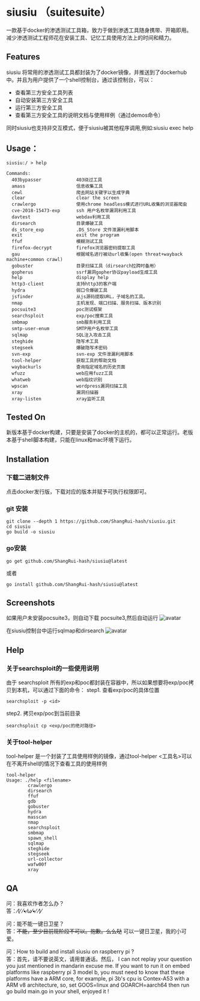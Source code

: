 # siusiu （suitesuite）
一款基于docker的渗透测试工具箱，致力于做到渗透工具随身携带、开箱即用。减少渗透测试工程师花在安装工具、记忆工具使用方法上的时间和精力。

## Features

siusiu 将常用的渗透测试工具都封装为了docker镜像，并推送到了dockerhub中。并且为用户提供了一个shell控制台，通过该控制台，可以：

- 查看第三方安全工具列表
- 自动安装第三方安全工具
- 运行第三方安全工具
- 查看第三方安全工具的说明文档与使用样例（通过demos命令）

同时siusiu也支持非交互模式，便于siusiu被其他程序调用,例如:siusiu exec help

## Usage：
```
siusiu:/ > help

Commands:
  403bypasser             403绕过工具
  amass                   信息收集工具
  cewl                    爬去网站关键字以生成字典
  clear                   clear the screen
  crawlergo               使用chrome headless模式进行URL收集的浏览器爬虫
  cve-2018-15473-exp      ssh 用户名枚举漏洞利用工具
  davtest                 webdav利用工具
  dirsearch               目录爆破工具
  ds_store_exp            .DS_Store 文件泄漏利用脚本
  exit                    exit the program
  ffuf                    模糊测试工具
  firefox-decrypt         firefox浏览器密码提取工具
  gau                     根据域名进行被动url收集(open threat+wayback machine+common crawl)
  gobuster                目录扫描工具（dirsearch拉跨时备用）
  gopherus                ssrf漏洞gopher协议payload生成工具
  help                    display help
  http3-client            支持http3的客户端
  hydra                   弱口令爆破工具
  jsfinder                从js源码提取URL，子域名的工具。
  nmap                    主机发现、端口扫描、服务扫描、版本识别
  pocsuite3               poc测试框架
  searchsploit            exp/poc搜索工具
  smbmap                  smb服务利用工具
  smtp-user-enum          SMTP用户名枚举工具
  sqlmap                  SQL注入攻击工具
  steghide                隐写术工具
  stegseek                爆破隐写术密码
  svn-exp                 svn-exp 文件泄漏利用脚本
  tool-helper             获取工具的帮助文档
  waybackurls             查询指定域名的历史页面
  wfuzz                   web应用fuzz工具
  whatweb                 web指纹识别
  wpscan                  wordpress漏洞扫描工具
  xray                    漏洞扫描器
  xray-listen             xray监听工具

```

## Tested On  

新版本基于docker构建，只要是安装了docker的主机的，都可以正常运行。老版本基于shell脚本构建，只能在linux和mac环境下运行。

## Installation

### 下载二进制文件

点击docker发行版，下载对应的版本并赋予可执行权限即可。

### git 安装

```shell
git clone --depth 1 https://github.com/ShangRui-hash/siusiu.git
cd siusiu
go build -o siusiu  
```

### go安装

```shell
go get github.com/ShangRui-hash/siusiu@latest
```

或者

```shell
go install github.com/ShangRui-hash/siusiu@latest 
```

## Screenshots

如果用户未安装pocsuite3，则自动下载 pocsuite3,然后自动运行 
![avatar](https://img-blog.csdnimg.cn/20211006160456729.png?x-oss-process=image/watermark,type_ZHJvaWRzYW5zZmFsbGJhY2s,shadow_50,text_Q1NETiBA5peg5Zyo5peg5LiN5Zyo,size_20,color_FFFFFF,t_70,g_se,x_16)

在siusiu控制台中运行sqlmap和dirsearch
![avatar](https://img-blog.csdnimg.cn/20211006160557298.png?x-oss-process=image/watermark,type_ZHJvaWRzYW5zZmFsbGJhY2s,shadow_50,text_Q1NETiBA5peg5Zyo5peg5LiN5Zyo,size_20,color_FFFFFF,t_70,g_se,x_16)

## Help
### 关于searchsploit的一些使用说明
由于 searchsploit 所有的exp和poc都封装在容器中，所以如果想要将exp/poc拷贝到本机，可以通过下面的命令：
step1. 查看exp/poc的具体位置
```
searchsploit -p <id>
```
step2. 拷贝exp/poc到当前目录
```
searchsploit cp <exp/poc的绝对路径>
```
### 关于tool-helper
tool-helper 是一个封装了工具使用样例的镜像，通过tool-helper <工具名>可以在不离开shell的情况下查看工具的使用样例
```
tool-helper
Usage: ./help <filename>
        crawlergo
        dirsearch
        ffuf
        gdb
        gobuster
        hydra
        masscan
        nmap
        searchsploit
        smbmap
        spawn_shell
        sqlmap
        steghide
        stegseek
        url-collector
        wafw00f
        xray
```
## QA

问：我喜欢作者怎么办？  
答：⁄(⁄ ⁄•⁄ω⁄•⁄ ⁄)⁄  

问：能不能一键日卫星？  
答：~~不能，至少目前现阶段不可以。抱歉。么么哒~~ 可以一键日卫星，我的小可爱。  

问：How to build and install siusiu on raspberry pi ?  
答：首先，请不要说英文，请用普通话。然后， I can not replay your question you just mentioned in mandarin excuse me. If you want to run it on embed platforms like raspberry pi 3 model b, you must need to know that these platforms have a ARM core, for example, pi 3b's cpu is Contex-A53 with a ARM v8 architecture, so, set GOOS=linux and GOARCH=aarch64 then run go build main.go in your shell, enjoyed it !

